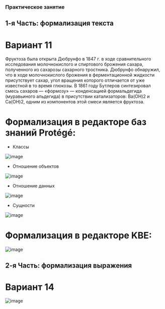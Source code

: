 ### Практическое занятие

## 1-я Часть: формализация текста
# Вариант 11

Фруктоза была открыта Дюбрунфо в 1847 г. в ходе сравнительного исследования
молочнокислого и спиртового брожения сахара, полученного из сахарозы сахарного тростника.
Дюбрунфо обнаружил, что в ходе молочнокислого брожения в ферментационной жидкости
присутствует сахар, угол вращения которого отличается от уже известной в то время глюкозы.
В 1861 году Бутлеров синтезировал смесь сахаров — «формозу» — конденсацией
формальдегида (муравьиного альдегида) в присутствии катализаторов: Ba(OH)2 и Ca(OH)2,
одним из компонентов этой смеси является фруктоза.

# Формализация в редакторе баз знаний Protégé:
- Классы
  
![image](https://github.com/iis-32170x/RPIIS/assets/147256759/925ef3cb-1884-475c-8edf-810e0a86fcb0)


- Отношение объектов

![image](https://github.com/iis-32170x/RPIIS/assets/147256759/ff3c5bd3-52ae-4819-847c-6055a8ba5bcd)


- Отношение данных

![image](https://github.com/iis-32170x/RPIIS/assets/147256759/ca1f519a-a39b-4554-8191-605592e806fc)


- Сущности

![image](https://github.com/iis-32170x/RPIIS/assets/147256759/a2be33f4-518b-4527-a1e4-256d8963ecd9)


# Формализация в редакторе KBE:

![image](https://github.com/iis-32170x/RPIIS/assets/147256759/dfde648a-67cb-4436-bf1d-8b066994b41c)


## 2-я Часть: формализация выражения
# Вариант 14

![image](https://github.com/iis-32170x/RPIIS/assets/147256759/36c0b103-ed76-4073-a11c-b27ac0c0c3bc)

